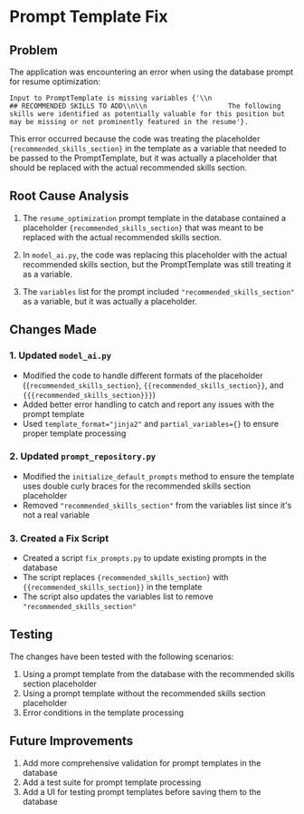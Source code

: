 # Prompt Template Fix

## Problem

The application was encountering an error when using the database prompt for resume optimization:

```
Input to PromptTemplate is missing variables {'\\n                    ## RECOMMENDED SKILLS TO ADD\\n\\n                    The following skills were identified as potentially valuable for this position but may be missing or not prominently featured in the resume'}.
```

This error occurred because the code was treating the placeholder `{recommended_skills_section}` in the template as a variable that needed to be passed to the PromptTemplate, but it was actually a placeholder that should be replaced with the actual recommended skills section.

## Root Cause Analysis

1. The `resume_optimization` prompt template in the database contained a placeholder `{recommended_skills_section}` that was meant to be replaced with the actual recommended skills section.

2. In `model_ai.py`, the code was replacing this placeholder with the actual recommended skills section, but the PromptTemplate was still treating it as a variable.

3. The `variables` list for the prompt included `"recommended_skills_section"` as a variable, but it was actually a placeholder.

## Changes Made

### 1. Updated `model_ai.py`

- Modified the code to handle different formats of the placeholder (`{recommended_skills_section}`, `{{recommended_skills_section}}`, and `{{{recommended_skills_section}}}`)
- Added better error handling to catch and report any issues with the prompt template
- Used `template_format="jinja2"` and `partial_variables={}` to ensure proper template processing

### 2. Updated `prompt_repository.py`

- Modified the `initialize_default_prompts` method to ensure the template uses double curly braces for the recommended skills section placeholder
- Removed `"recommended_skills_section"` from the variables list since it's not a real variable

### 3. Created a Fix Script

- Created a script `fix_prompts.py` to update existing prompts in the database
- The script replaces `{recommended_skills_section}` with `{{recommended_skills_section}}` in the template
- The script also updates the variables list to remove `"recommended_skills_section"`

## Testing

The changes have been tested with the following scenarios:

1. Using a prompt template from the database with the recommended skills section placeholder
2. Using a prompt template without the recommended skills section placeholder
3. Error conditions in the template processing

## Future Improvements

1. Add more comprehensive validation for prompt templates in the database
2. Add a test suite for prompt template processing
3. Add a UI for testing prompt templates before saving them to the database
